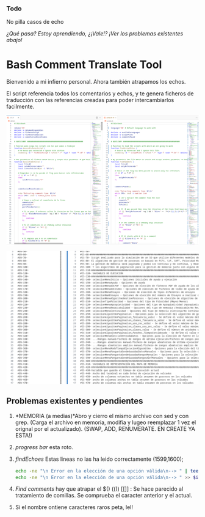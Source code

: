 ### Todo
No pilla casos de echo


*¿Qué pasa? Estoy aprendiendo, ¿¡Vale!?*
*¡Ver los problemas existentes abajo!*

# Bash Comment Translate Tool

Bienvenido a mi infierno personal. Ahora también atrapamos los echos.

El script referencia todos los comentarios y echos, y te genera ficheros de traducción con las referencias creadas para poder intercambiarlos facilmente.

![example](img/example.png)

![extracted_comments](img/comments.png)

## Problemas existentes y pendientes

1. *MEMORIA (a medias)*Abro y cierro el mismo archivo con sed y con grep. (Carga el archivo en memoria, modifia y lugeo reemplazar 1 vez el orignal por el actualizado). (SWAP, ADD, RENUMERATE. EN CREATE YA ESTA!)
2. *progress bar* esta roto.
3. *findEchoes* Estas lineas no las ha leido correctamente (1599,1600);

    ```bash
    echo -ne "\n Error en la elección de una opción válida\n--> " | tee -a $informeConColorTotal
    echo -ne "\n Error en la elección de una opción válida\n--> " >> $informeSinColorTotal
    ```
4. *Find comments* hay que atrapar el $() (()) [[]]  : Se hace parecido al tratamiento de comillas. Se comprueba el caracter anterior y el actual.
5. Si el nombre ontiene caracteres raros peta, lel!
